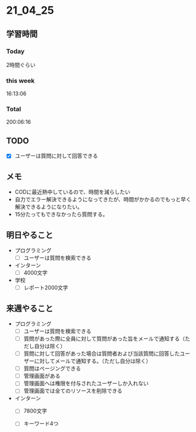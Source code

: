 # 21_04_25

## 学習時間
### Today
2時間ぐらい
### this week
16:13:06

### Total
200:06:16

## TODO
- [x] ユーザーは質問に対して回答できる

## メモ
* CODに最近熱中しているので、時間を減らしたい
* 自力でエラー解決できるようになってきたが、時間がかかるのでもっと早く解決できるようになりたい。
* 15分たってもできなかったら質問する。
## 明日やること
* プログラミング
	- [ ] ユーザーは質問を検索できる
* インターン
	- [ ] 4000文字
* 学校
	- [ ] レポート2000文字
## 来週やること
* プログラミング
	- [ ] ユーザーは質問を検索できる
	- [ ] 質問があった際に全員に対して質問があった旨をメールで通知する（ただし自分は除く）
	- [ ] 質問に対して回答があった場合は質問者および当該質問に回答したユーザーに対してメールで通知する。（ただし自分は除く）
	- [ ] 質問はページングできる
	- [ ] 管理画面がある
	- [ ] 管理画面へは権限を付与されたユーザーしか入れない
	- [ ] 管理画面では全てのリソースを削除できる
* インターン
	- [ ] 7800文字
	- [ ] キーワード4つ

